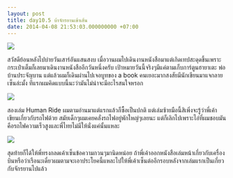 ```yaml
---
layout: post
title: day10.5 บ้าจักรยานเข้าเส้น
date: 2014-04-08 21:53:03.000000000 +07:00
---
```

![](https://lh6.googleusercontent.com/-30k01mEz11Q/Uz_fLziMXGI/AAAAAAAAEhc/KSs4pxCXc-U/w611-h815-no/IMG_20140405_155807.jpg)

สวัสดีย้อนหลังไปบ่ายวันเสาร์อันแสนสงบ เมื่อวานผมไปเดินงานหนังสือมาแต่เกิดเทปสะดุดขึ้นเพราะกระเป๋าเต็มก็เลยมาเดินงานหนังสืออีกวันหนึ่งครับ เป้าหมายวันนี้จริงๆมีแค่ตามเก็บการ์ตูนฮายาเตะ พ่อบ้านประจัญบาน แต่แล้วผมก็เดินผ่านไปเจอบูทของ a book คนเยอะมากสงสัยมีนักเขียนมาแจกลายเซ็นล่ะมั้ง ทีแรกผมคิดแบบนี้นะว่ามันไม่น่าจะมีอะไรสนใจหรอก

![](https://lh3.googleusercontent.com/-_MdYYrkCx9Y/U0Drqir8a6I/AAAAAAAAEhU/q30PLDYduEM/w1086-h815-no/IMG_20140406_125209.jpg)

สองเล่ม Human Ride ผมตามอ่านมาแต่แรกแล้วก็ซื้อเป็นปกติ แต่เล่มซ้ายมือนี้สิเพิ่งจะรู้ว่าพี่เค้าเขียนเกี่ยวกับรถไฟด้วย สมัยเด็กๆผมเคยคลั่งรถไฟอยู่พักใหญ่ๆเลยนะ แต่ก็เลิกไปเพราะไอ่ที่ผมชอบมันคือรถไฟความเร็วสูงและพี่ไทยไม่มีให้นั่งแค่นั้นแหละ

![](https://lh6.googleusercontent.com/-MQF4m0c8k0o/U0Dr9gwYEVI/AAAAAAAAEhM/nOI4d68YbU4/w611-h815-no/IMG_20140406_125322.jpg)

สุดท้ายก็ได้ให้พี่ทรงกลดเค้าเซ็นข้อความกวนๆมานิดหน่อย ถ้าพี่เค้าออกหนังสือเล่มหน้าเกี่ยวกับเครื่องบินหรือว่าเรือนะเดี๋ยวผมตามจะเอาประโยคนี้แหละไปให้พี่เค้าเซ็นต่ออีกรอบหลังจากเล่มแรกเป็นเกี่ยวกับจักรยานไปแล้ว
